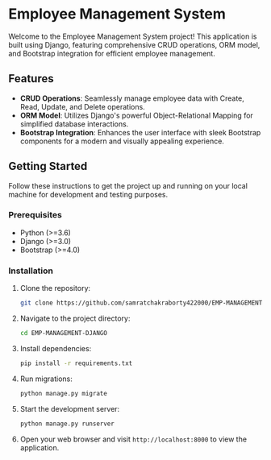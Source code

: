 # Employee Management System

Welcome to the Employee Management System project! This application is built using Django, featuring comprehensive CRUD operations, ORM model, and Bootstrap integration for efficient employee management.

## Features

- **CRUD Operations**: Seamlessly manage employee data with Create, Read, Update, and Delete operations.
- **ORM Model**: Utilizes Django's powerful Object-Relational Mapping for simplified database interactions.
- **Bootstrap Integration**: Enhances the user interface with sleek Bootstrap components for a modern and visually appealing experience.

## Getting Started

Follow these instructions to get the project up and running on your local machine for development and testing purposes.

### Prerequisites

- Python (>=3.6)
- Django (>=3.0)
- Bootstrap (>=4.0)

### Installation

1. Clone the repository:

    ```bash
    git clone https://github.com/samratchakraborty422000/EMP-MANAGEMENT-DJANGO.git
    ```

2. Navigate to the project directory:

    ```bash
    cd EMP-MANAGEMENT-DJANGO
    ```

3. Install dependencies:

    ```bash
    pip install -r requirements.txt
    ```

4. Run migrations:

    ```bash
    python manage.py migrate
    ```

5. Start the development server:

    ```bash
    python manage.py runserver
    ```

6. Open your web browser and visit `http://localhost:8000` to view the application.



